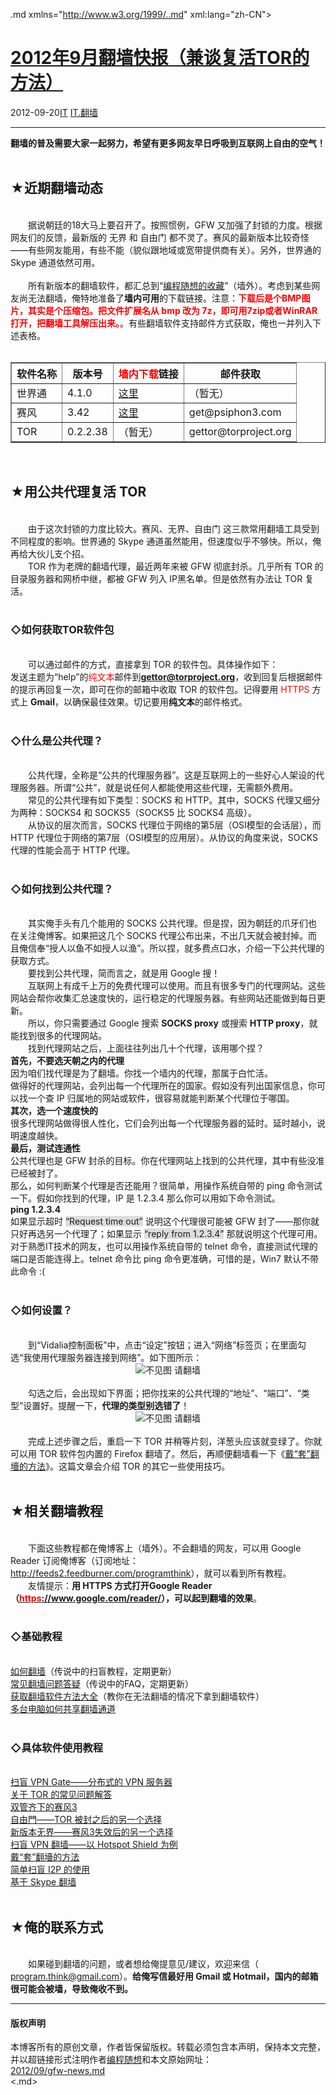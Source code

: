 <!DOCTYPE.md>
.md xmlns="http://www.w3.org/1999/..md" xml:lang="zh-CN">
<head>
<meta http-equiv="Content-Type" content="text.md; charset=utf-8" />
<meta name="generator" content="Python script by program.think@gmail.com" />
<meta name="provider" content="program-think.blogspot.com" />
<link type="text/css" rel="stylesheet" href="../../css/program-think.css" />
<title>2012年9月翻墙快报（兼谈复活TOR的方法） - 编程随想的博客</title>
</head>
<body>
<div id="main" style="width:100%;">
<h1><a href="../../index.md" title="回到首页">2012年9月翻墙快报（兼谈复活TOR的方法）</a></h1>
<div class="post-info"><span class="date-header">2012-09-20</span><a href="../../tags/IT.md" class="tag">IT</a> <a href="../../tags/IT.E7BFBBE5A299.md" class="tag">IT.翻墙</a> </div>
<hr>
<div class="post">
<b>翻墙的普及需要大家一起努力，希望有更多网友早日呼吸到互联网上自由的空气！</b><br /><br /><h2>★近期翻墙动态</h2><br />&#12288;&#12288;据说朝廷的18大马上要召开了。按照惯例，GFW 又加强了封锁的力度。根据网友们的反馈，最新版的 无界 和 自由门 都不灵了。赛风的最新版本比较奇怪——有些网友能用，有些不能（貌似跟地域或宽带提供商有关）。另外，世界通的 Skype 通道依然可用。<br /><br />&#12288;&#12288;所有新版本的翻墙软件，都汇总到“<a target="_blank" href="https://code.google.com/p/program-think/wiki/Software">编程随想的收藏</a>”（墙外）。考虑到某些网友尚无法翻墙，俺特地准备了<b>墙内可用</b>的下载链接。注意：<font color="red"><b>下载后是个BMP图片，其实是个压缩包。把文件扩展名从 bmp 改为 7z，即可用7zip或者WinRAR打开，把翻墙工具解压出来。</b></font>。有些翻墙软件支持邮件方式获取，俺也一并列入下述表格。<a name='more'></a><!--program-think--><br /><br /><table border="1" cellspacing="0"><tr><th>软件名称</th><th>版本号</th><th><font color="red">墙内下载</font>链接</th><th>邮件获取</th></tr><tr><td>世界通</td><td>4.1.0</td><td><a href="http://img610.ph.126.net/jimNYb8Ngf6SHxl1RIHlsA==/1949777163676558355.bmp" rel="nofollow">这里</a></td><td>（暂无）</td></tr><tr><td>赛风</td><td>3.42</td><td><a href="http://blob-s-docs.googlegroups.com/docs/OgAAAC2lwM6EJ9y1bqDORxV3N8VWb0JtWsDszPFUtzHiHnLD6vLl6VhRmdBSPuWJ4OBU_tw1UhR-qKrqSvfq0Y04y3kA15jOjCDaWrziHp-7Gll2v1NsBmnK5Fs8" rel="nofollow">这里</a></td><td>get@psiphon3.com</td></tr><tr><td>TOR</td><td>0.2.2.38</td><td>（暂无）</td><td>gettor@torproject.org</td></tr></table><br /><h2>★用公共代理复活 TOR</h2><br />&#12288;&#12288;由于这次封锁的力度比较大。赛风、无界、自由门 这三款常用翻墙工具受到不同程度的影响。世界通的 Skype 通道虽然能用，但速度似乎不够快。所以，俺再给大伙儿支个招。<br />&#12288;&#12288;TOR 作为老牌的翻墙代理，最近两年来被 GFW 彻底封杀。几乎所有 TOR 的目录服务器和网桥中继，都被 GFW 列入 IP黑名单。但是依然有办法让 TOR 复活。<br /><br /><h3>◇如何获取TOR软件包</h3><br />&#12288;&#12288;可以通过邮件的方式，直接拿到 TOR 的软件包。具体操作如下：<br />发送主题为“help”的<span style="color:red;">纯文本</span>邮件到<b><a href="mailto:gettor@torproject.org" target="_blank">gettor@torproject.org</a></b>，收到回复后根据邮件的提示再回复一次，即可在你的邮箱中收取 TOR 的软件包。记得要用 <span style="color:red;">HTTPS</span> 方式上 <b>Gmail</b>，以确保最佳效果。切记要用<b>纯文本</b>的邮件格式。<br /><br /><h3>◇什么是公共代理？</h3><br />&#12288;&#12288;公共代理，全称是“公共的代理服务器”。这是互联网上的一些好心人架设的代理服务器。所谓“公共”，就是说任何人都能使用这些代理，无需额外费用。<br />&#12288;&#12288;常见的公共代理有如下类型：SOCKS 和 HTTP。其中，SOCKS 代理又细分为两种：SOCKS4 和 SOCKS5（SOCKS5 比 SOCKS4 高级）。<br />&#12288;&#12288;从协议的层次而言，SOCKS 代理位于网络的第5层（OSI模型的会话层），而 HTTP 代理位于网络的第7层（OSI模型的应用层）。从协议的角度来说，SOCKS 代理的性能会高于 HTTP 代理。<br /><br /><h3>◇如何找到公共代理？</h3><br />&#12288;&#12288;其实俺手头有几个能用的 SOCKS 公共代理。但是捏，因为朝廷的爪牙们也在关注俺博客。如果把这几个 SOCKS 代理公布出来，不出几天就会被封掉。而且俺信奉“授人以鱼不如授人以渔”。所以捏，就多费点口水，介绍一下公共代理的获取方式。<br />&#12288;&#12288;要找到公共代理，简而言之，就是用 Google 搜！<br />&#12288;&#12288;互联网上有成千上万的免费代理可以使用。而且有很多专门的代理网站。这些网站会帮你收集汇总速度快的，运行稳定的代理服务器。有些网站还能做到每日更新。<br />&#12288;&#12288;所以，你只需要通过 Google 搜索 <b>SOCKS proxy</b> 或搜索 <b>HTTP proxy</b>，就能找到很多的代理网站。<br />&#12288;&#12288;找到代理网站之后，上面往往列出几十个代理，该用哪个捏？<br /><b>首先，不要选天朝之内的代理</b><br />因为咱们找代理是为了翻墙。你找一个墙内的代理，那属于白忙活。<br />做得好的代理网站，会列出每一个代理所在的国家。假如没有列出国家信息，你可以找一个查 IP 归属地的网站或软件，很容易就能判断某个代理位于哪国。<br /><b>其次，选一个速度快的</b><br />很多代理网站做得很人性化，它们会列出每一个代理服务器的延时。延时越小，说明速度越快。<br /><b>最后，测试连通性</b><br />公共代理也是 GFW 封杀的目标。你在代理网站上找到的公共代理，其中有些没准已经被封了。<br />那么，如何判断某个代理是否还能用？很简单，用操作系统自带的 ping 命令测试一下。假如你找到的代理，IP 是 1.2.3.4 那么你可以用如下命令测试。<br /><b>ping 1.2.3.4</b><br />如果显示超时 <q style="background-color:#DDD;">Request time out</q> 说明这个代理很可能被 GFW 封了——那你就只好再选另一个代理了；如果显示 <q style="background-color:#DDD;">reply from 1.2.3.4</q> 那就说明这个代理可用。<br />对于熟悉IT技术的网友，也可以用操作系统自带的 telnet 命令，直接测试代理的端口是否能连得上。telnet 命令比 ping 命令更准确，可惜的是，Win7 默认不带此命令 :(<br /><br /><h3>◇如何设置？</h3><br />&#12288;&#12288;到“Vidalia控制面板”中，点击“设定”按钮；进入“网络”标签页；在里面勾选“我使用代理服务器连接到网络”。如下图所示：<br /><center><img src="../../images/2012/09/OgAAAJXZjpiZcVV2g1K5ZbkiWyIuo-uOSHKBtBVcrHfncc3C46Wm-rQqFT546o-rIYyqsZQYVan4uErYjvdDKZQj1voA15jOjB5k2G51GQXvYiBMVzB_MR-hp8OP" alt="不见图 请翻墙" /></center><br />&#12288;&#12288;勾选之后，会出现如下界面；把你找来的公共代理的“地址”、“端口”、“类型”设置好。提醒一下，<b>代理的类型别选错了</b>！<br /><center><img src="../../images/2012/09/OgAAACYCWkjNAvBHNSGe5MY5DtCQF5SeZ9NJGJbFMA2Y0-KaGLYjGSQdmR1IKRMzhIpvPKZPReTQThxtRg4akDaoLu8A15jOjGTKDfCgHj3eKX7hDSspEwVRnHmr" alt="不见图 请翻墙" /></center><br />&#12288;&#12288;完成上述步骤之后，重启一下 TOR 并稍等片刻，洋葱头应该就变绿了。你就可以用 TOR 软件包内置的 Firefox 翻墙了。然后，再顺便翻墙看一下《<a href="../../2009/09/break-through-gfw-with-tor.md">戴“套”翻墻的方法</a>》。这篇文章会介绍 TOR 的其它一些使用技巧。<br /><br /><h2>★相关翻墙教程</h2><br />&#12288;&#12288;下面这些教程都在俺博客上（墙外）。不会翻墙的网友，可以用 Google Reader 订阅俺博客（订阅地址：<a href="http://feeds2.feedburner.com/programthink" target="_blank">http://feeds2.feedburner.com/programthink</a>），就可以看到所有教程。<br />&#12288;&#12288;友情提示：<b>用 HTTPS 方式打开Google Reader（<a href="https://www.google.com/reader/" target="_blank" rel="nofollow"><font color="red">https</font>://www.google.com/reader/</a>），可以起到翻墙的效果</b>。<br /><br /><h3>◇基础教程</h3><br /><a href="../../2009/05/how-to-break-through-gfw.md">如何翻墙</a>（传说中的扫盲教程，定期更新）<br /><a href="../../2011/09/gfw-faq.md">常见翻墙问题答疑</a>（传说中的FAQ，定期更新）<br /><a href="../../2011/03/how-to-get-gfw-tools.md">获取翻墙软件方法大全</a>（教你在无法翻墙的情况下拿到翻墙软件）<br /><a href="../../2013/01/cross-host-use-gfw-tool.md">多台电脑如何共享翻墙通道</a><br /><br /><h3>◇具体软件使用教程</h3><br /><a href="../../2013/04/gfw-vpngate.md">扫盲 VPN Gate——分布式的 VPN 服务器</a><br /><a href="../../2013/11/tor-faq.md">关于 TOR 的常见问题解答</a><br /><a href="../../2011/10/gfw-psiphon.md">双管齐下的赛风3</a><br /><a href="../../2010/03/choose-free-gate.md">自由門——TOR 被封之后的另一个选择</a><br /><a href="../../2011/12/gfw-wujie.md">新版本无界——赛风3失效后的另一个选择</a><br /><a href="../../2011/09/gfw-vpn-hotspot-shield.md">扫盲 VPN 翻墙——以 Hotspot Shield 为例</a><br /><a href="../../2009/09/break-through-gfw-with-tor.md">戴“套”翻墻的方法</a><br /><a href="../../2012/06/gfw-i2p.md">简单扫盲 I2P 的使用</a><br /><a href="../../2011/05/through-gfw-with-skype.md">基于 Skype 翻墙</a><br /><br /><h2>★俺的联系方式</h2><br />&#12288;&#12288;如果碰到翻墙的问题，或者想给俺提意见/建议，欢迎来信（ <u>program.think@gmail.com</u>）。<b>给俺写信最好用 Gmail 或 Hotmail，国内的邮箱很可能会被墙，导致俺收不到。</b><div class="blogger-post-footer">
</div>
<hr>
<div class="copyright">
<h4>版权声明</h4>
本博客所有的原创文章，作者皆保留版权。转载必须包含本声明，保持本文完整，并以超链接形式注明作者<a href="mailto:program.think@gmail.com">编程随想</a>和本文原始网址：<br>
<a href="2012/09/gfw-news.md">2012/09/gfw-news.md</a>
</div>
</div>
</body>
<.md>
